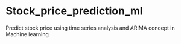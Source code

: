 # Stock_price_prediction_ml
Predict stock price using time series analysis and ARIMA concept in Machine learning
